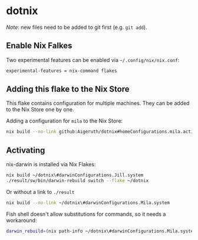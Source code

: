 # dotnix

_Note_: new files need to be added to git first (e.g. `git add`).

## Enable Nix Falkes

Two experimental features can be enabled via `~/.config/nix/nix.conf`:

```sh
experimental-features = nix-command flakes
```

## Adding this flake to the Nix Store

This flake contains configuration for multiple machines. They can be added to the Nix Store one by one.

Adding a configuration for `mila` to the Nix Store:

```sh
nix build --no-link github:Aigeruth/dotnix#homeConfigurations.mila.activationPackage
```

## Activating

nix-darwin is installed via Nix Flakes:

```sh
nix build ~/dotnix\#darwinConfigurations.Jill.system
./result/sw/bin/darwin-rebuild switch --flake ~/dotnix
```

Or without a link to `./result`

```sh
nix build --no-link ~/dotnix\#darwinConfigurations.Mila.system
```

Fish shell doesn't allow substitutions for commands, so it needs a workaround:

```sh
darwin_rebuild=(nix path-info ~/dotnix\#darwinConfigurations.Mila.system)/sw/bin/darwin-rebuild $darwin_rebuild switch --flake ~/dotnix\#Mila
```
